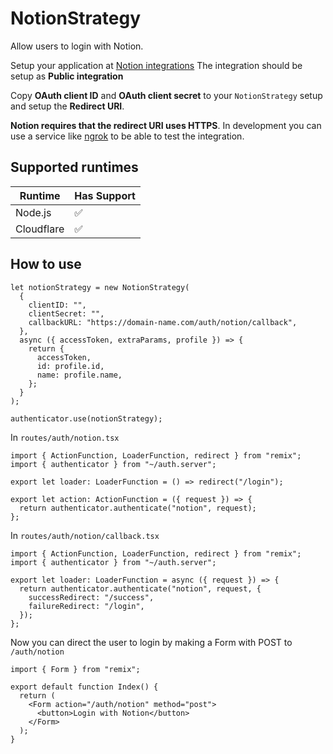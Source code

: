# NotionStrategy

Allow users to login with Notion.

Setup your application at [Notion integrations](https://www.notion.so/my-integrations)
The integration should be setup as **Public integration**

Copy **OAuth client ID** and **OAuth client secret** to your `NotionStrategy` setup and setup the **Redirect URI**.

**Notion requires that the redirect URI uses HTTPS**. In development you can use a service like [ngrok](https://ngrok.com/) to be able to test the integration.

## Supported runtimes

| Runtime    | Has Support |
| ---------- | ----------- |
| Node.js    | ✅          |
| Cloudflare | ✅          |

## How to use

```
let notionStrategy = new NotionStrategy(
  {
    clientID: "",
    clientSecret: "",
    callbackURL: "https://domain-name.com/auth/notion/callback",
  },
  async ({ accessToken, extraParams, profile }) => {
    return {
      accessToken,
      id: profile.id,
      name: profile.name,
    };
  }
);

authenticator.use(notionStrategy);

```

In `routes/auth/notion.tsx`

```tsx
import { ActionFunction, LoaderFunction, redirect } from "remix";
import { authenticator } from "~/auth.server";

export let loader: LoaderFunction = () => redirect("/login");

export let action: ActionFunction = ({ request }) => {
  return authenticator.authenticate("notion", request);
};
```

In `routes/auth/notion/callback.tsx`

```tsx
import { ActionFunction, LoaderFunction, redirect } from "remix";
import { authenticator } from "~/auth.server";

export let loader: LoaderFunction = async ({ request }) => {
  return authenticator.authenticate("notion", request, {
    successRedirect: "/success",
    failureRedirect: "/login",
  });
};
```

Now you can direct the user to login by making a Form with POST to `/auth/notion`

```tsx
import { Form } from "remix";

export default function Index() {
  return (
    <Form action="/auth/notion" method="post">
      <button>Login with Notion</button>
    </Form>
  );
}
```
